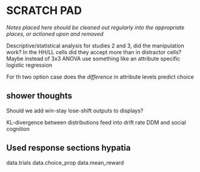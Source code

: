 # SCRATCH PAD

_Notes placed here should be cleaned out regularly into the appropriate places, or actioned upon and removed_


Descriptive/statistical analysis for studies 2 and 3, did the manipulation work? In the HH/LL cells did they accept more than in distractor cells? Maybe instead of 3x3 ANOVA use something like an attribute specific logistic regression

For th two option case does the _difference_ in attribute levels predict choice

## shower thoughts

Should we add win-stay lose-shift outputs to displays?

KL-divergence between distributions feed into drift rate DDM and social cognition

## Used response sections hypatia

data.trials
data.choice_prop
data.mean_reward